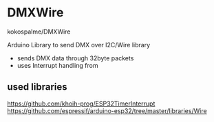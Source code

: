 # DMXWire
kokospalme/DMXWire

Arduino Library to send DMX over I2C/Wire library

* sends DMX data through 32byte packets
* uses Interrupt handling from 



## used libraries ##

https://github.com/khoih-prog/ESP32TimerInterrupt
https://github.com/espressif/arduino-esp32/tree/master/libraries/Wire
